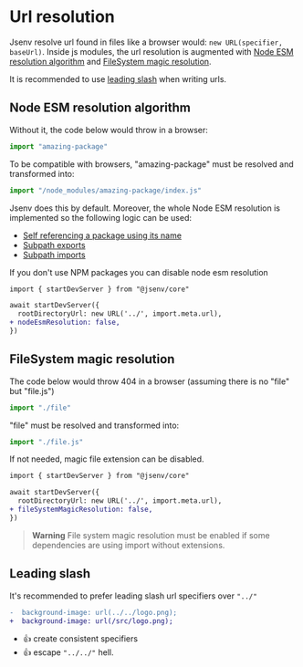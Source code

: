 # Url resolution

Jsenv resolve url found in files like a browser would: `new URL(specifier, baseUrl)`. Inside js modules, the url resolution is augmented with [Node ESM resolution algorithm](#node-esm-resolution-algorithm) and [FileSystem magic resolution](#filesystem-magic-resolution).

It is recommended to use [leading slash](#leading-slash) when writing urls.

## Node ESM resolution algorithm

Without it, the code below would throw in a browser:

```js
import "amazing-package"
```

To be compatible with browsers, "amazing-package" must be resolved and transformed into:

```js
import "/node_modules/amazing-package/index.js"
```

Jsenv does this by default.
Moreover, the whole Node ESM resolution is implemented so the following logic can be used:

- [Self referencing a package using its name](https://nodejs.org/docs/latest-v18.x/api/packages.html#self-referencing-a-package-using-its-name)
- [Subpath exports](https://nodejs.org/docs/latest-v18.x/api/packages.html#subpath-exports)
- [Subpath imports](https://nodejs.org/docs/latest-v18.x/api/packages.html#subpath-imports)

If you don't use NPM packages you can disable node esm resolution

```diff
import { startDevServer } from "@jsenv/core"

await startDevServer({
  rootDirectoryUrl: new URL('../', import.meta.url),
+ nodeEsmResolution: false,
})
```

## FileSystem magic resolution

The code below would throw 404 in a browser (assuming there is no "file" but "file.js")

```js
import "./file"
```

"file" must be resolved and transformed into:

```js
import "./file.js"
```

If not needed, magic file extension can be disabled.

```diff
import { startDevServer } from "@jsenv/core"

await startDevServer({
  rootDirectoryUrl: new URL('../', import.meta.url),
+ fileSystemMagicResolution: false,
})
```

> **Warning**
> File system magic resolution must be enabled if some dependencies are using import without extensions.

## Leading slash

It's recommended to prefer leading slash url specifiers over `"../"`

```diff
-  background-image: url(../../logo.png);
+  background-image: url(/src/logo.png);
```

- :+1: create consistent specifiers
- :+1: escape `"../../"` hell.

